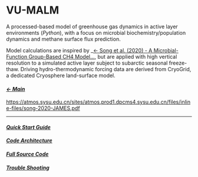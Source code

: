 # VU-MALM

A processed-based model of greenhouse gas dynamics in active layer environments (_Python_), with a focus on microbial biochemistry/population dynamics and methane surface flux prediction. 

Model calculations are inspired by _[&larr; Song et al. (2020) - A Microbial-Function Group-Based CH4 Model...](https://atmos.sysu.edu.cn/sites/atmos.prod1.dpcms4.sysu.edu.cn/files/inline-files/song-2020-JAMES.pdf), but are applied with high vertical resolution to a simulated active layer subject to subarctic seasonal freeze-thaw. Driving hydro-thermodynamic forcing data are derived from CryoGrid, a dedicated Cryosphere land-surface model.

#### _[&larr; Main](index.md)_

https://atmos.sysu.edu.cn/sites/atmos.prod1.dpcms4.sysu.edu.cn/files/inline-files/song-2020-JAMES.pdf

---

#### _[Quick Start Guide](quick_start_guide.md)_

#### _[Code Architecture](code_architecture.md)_

#### _[Full Source Code](https://github.com/jeremyaemmett/VU-MALM)_

#### _[Trouble Shooting](trouble_shooting.md)_

